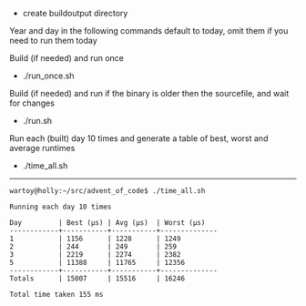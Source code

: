 - create buildoutput directory

Year and day in the following commands default to today, omit them if you need to run them today

Build (if needed) and run once
- ./run_once.sh <year> <day>

Build (if needed) and run <year> <day> if the binary is older then the sourcefile, and wait for changes
- ./run.sh <year> <day>

Run each (built) day 10 times and generate a table of best, worst and average runtimes
- ./time_all.sh <year>

---
```
wartoy@holly:~/src/advent_of_code$ ./time_all.sh 

Running each day 10 times

Day         | Best (µs) | Avg (µs)  | Worst (µs)
------------+-----------+-----------+--------------
1           | 1156      | 1228      | 1249
2           | 244       | 249       | 259
3           | 2219      | 2274      | 2382
5           | 11388     | 11765     | 12356
------------+-----------+-----------+--------------
Totals      | 15007     | 15516     | 16246

Total time taken 155 ms
```